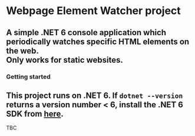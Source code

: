 # Webpage Element Watcher project  
A simple .NET 6 console application which periodically watches specific HTML elements on the web.  
Only works for static websites.  
---
### Getting started
This project runs on .NET 6. If `dotnet --version` returns a version number < 6, install the .NET 6 SDK from [here](https://dotnet.microsoft.com/en-us/download).  
---
TBC
